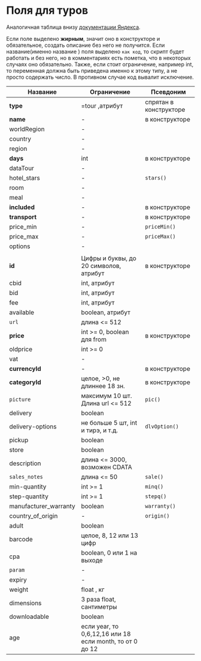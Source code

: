 Поля для туров
============

Аналогичная таблица внизу [документации Яндекса](https://yandex.ru/support/partnermarket/export/tours.html).

Если поле выделено **жирным**, значит оно в конструкторе и обязательное, создать описание без него не получится. Если
название(именно название ) поля выделено `как код`, то скрипт будет работать и без него, но в комментариях есть пометка,
что в некоторых случаях оно обязательно. Также, если стоит ограничение, например int, то переменная должна быть
приведена именно к этому типу, а не просто содержать число. В противном случае код вывалит исключение.

 Название	 			          | 			Ограничение						                                          | Псевдоним	             
------------------------|---------------------------------------------------------------|------------------------
| **type**				           | 			=tour ,атрибут					                                        | спрятан в конструкторе 
| **name**				           | 						-					                                                  | в конструкторе         
| worldRegion			         | 						-					                                                  |
| country				            | 						-					                                                  |
| region					            | 						-					                                                  |
| **days**				           | 						int					                                                | в конструкторе         
| dataTour				           | 						-					                                                  |
| hotel_stars			         | 						-					                                                  | `stars()`              
| room					              | 						-					                                                  |
| meal					              | 						-					                                                  |
| **included**			        | 						-					                                                  | в конструкторе         
| **transport**			       | 						-					                                                  | в конструкторе         
| price_min				          | 						-					                                                  | `priceMin()`           
| price_max				          | 						-					                                                  | `priceMax()`           
| options				            | 						-					                                                  |
| 						                 | 											                                                   |
| **id** 				            | Цифры и буквы, до 20 символов, атрибут	                       | в конструкторе         
| cbid 					             | 			int, атрибут					                                          |
| bid 					              | 			int, атрибут					                                          |
| fee 					              | 			int, атрибут					                                          |
| available				          | 			boolean, атрибут				                                       |
| `url`					             | 				 длина <= 512				                                         |
| **price**				          | 	int >= 0, boolean для from 				                              | в конструкторе         
| oldprice 				          | 					int >= 0				                                             |
| vat 					              | 						-					                                                  |
| **currencyId**			      | 						-					                                                  | в конструкторе         
| **categoryId**			      | 		целое, >0, не длиннее 18 зн.		                              | в конструкторе         
| `picture`				          | 	максимум 10 шт. Длина url <= 512 		                          | `pic()`                
| delivery				           | 			boolean							                                             |
| delivery-options		     | не больше 5 шт, int и тирэ, и т.д.		                          | `dlvOption()`          
| pickup					            | 					boolean					                                             |
| store					             | 					boolean					                                             |
| description			         | 		длина <= 3000, возможен CDATA		                             |
| `sales_notes`			       | 				длина <= 50					                                          | `sale()`               
| min-quantity 			       | 					int >= 1				                                             | `minq()`               
| step-quantity			       | 					int >= 1				                                             | `stepq()`              
| manufacturer_warranty	 | 					boolean					                                             | `warranty()`           
| country_of_origin		    | 						-					                                                  | `origin()`             
| adult					             | 					boolean					                                             |
| barcode				            | 			целое, 8, 12 или 13 цифр		                                 |
| cpa					               | 			boolean, 0 или 1 на выходе		                               |
| `param`				            | 						-					                                                  |
| expiry					            | 						-					                                                  |
| weight					            | 					float , кг				                                           |
| dimensions				         | 		3 раза float, сантиметры			                                 |
| downloadable			        | 					boolean					                                             |
| age					               | если year, то 0,6,12,16 или 18 <br> если month, то от 0 до 12 | 

